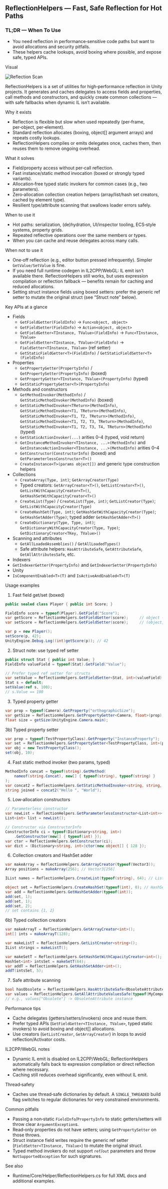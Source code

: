 ## ReflectionHelpers — Fast, Safe Reflection for Hot Paths

### TL;DR — When To Use

- You need reflection in performance‑sensitive code paths but want to avoid allocations and security pitfalls.
- These helpers cache lookups, avoid boxing where possible, and expose safe, typed APIs.

Visual

![Reflection Scan](Docs/Images/reflection_scan.svg)

ReflectionHelpers is a set of utilities for high‑performance reflection in Unity projects. It generates and caches delegates to access fields and properties, call methods and constructors, and quickly create common collections — with safe fallbacks when dynamic IL isn’t available.

Why it exists
- Reflection is flexible but slow when used repeatedly (per‑frame, per‑object, per‑element).
- Standard reflection allocates (boxing, object[] argument arrays) and repeats costly lookups.
- ReflectionHelpers compiles or emits delegates once, caches them, then reuses them to remove ongoing overhead.

What it solves
- Field/property access without per‑call reflection.
- Fast instance/static method invocation (boxed or strongly typed variants).
- Allocation‑free typed static invokers for common cases (e.g., two parameters).
- Zero‑allocation collection creation helpers (array/list/hash set creators, cached by element type).
- Resilient type/attribute scanning that swallows loader errors safely.

When to use it
- Hot paths: serialization, (de)hydration, UI/inspector tooling, ECS‑style systems, property grids.
- Repeated reflective operations over the same members or types.
- When you can cache and reuse delegates across many calls.

When not to use it
- One‑off reflection (e.g., editor button pressed infrequently). Simpler `GetValue/SetValue` is fine.
- If you need full runtime codegen in IL2CPP/WebGL: IL emit isn’t available there. ReflectionHelpers still works, but uses expression compilation or reflection fallback — benefits remain for caching and reduced allocations.
- Setting struct instance fields using boxed setters: prefer the generic ref setter to mutate the original struct (see “Struct note” below).

Key APIs at a glance
- Fields
  - `GetFieldGetter(FieldInfo)` → `Func<object, object>`
  - `GetFieldSetter(FieldInfo)` → `Action<object, object>`
  - `GetFieldGetter<TInstance, TValue>(FieldInfo)` → `Func<TInstance, TValue>`
  - `GetFieldSetter<TInstance, TValue>(FieldInfo)` → `FieldSetter<TInstance, TValue>` (ref setter)
  - `GetStaticFieldGetter<T>(FieldInfo)` / `GetStaticFieldSetter<T>(FieldInfo)`
- Properties
  - `GetPropertyGetter(PropertyInfo)` / `GetPropertySetter(PropertyInfo)` (boxed)
  - `GetPropertyGetter<TInstance, TValue>(PropertyInfo)` (typed)
  - `GetStaticPropertyGetter<T>(PropertyInfo)`
- Methods and constructors
  - `GetMethodInvoker(MethodInfo)` / `GetStaticMethodInvoker(MethodInfo)` (boxed)
  - `GetStaticMethodInvoker<TReturn>(MethodInfo)`, `GetStaticMethodInvoker<T1, TReturn>(MethodInfo)`, `GetStaticMethodInvoker<T1, T2, TReturn>(MethodInfo)`, `GetStaticMethodInvoker<T1, T2, T3, TReturn>(MethodInfo)`, `GetStaticMethodInvoker<T1, T2, T3, T4, TReturn>(MethodInfo)` (typed)
  - `GetStaticActionInvoker(...)` arities 0–4 (typed, void return)
  - `GetInstanceMethodInvoker<TInstance, ...>(MethodInfo)` and `GetInstanceActionInvoker<TInstance, ...>(MethodInfo)` arities 0–4
  - `GetConstructor(ConstructorInfo)` (boxed) and `GetParameterlessConstructor<T>()`
  - `CreateInstance<T>(params object[])` and generic type construction helpers
- Collections
  - `CreateArray(Type, int)`; `GetArrayCreator(Type)`
  - Typed creators: `GetArrayCreator<T>()`, `GetListCreator<T>()`, `GetListWithCapacityCreator<T>()`, `GetHashSetWithCapacityCreator<T>()`
  - `CreateList(Type)` / `CreateList(Type, int)`; `GetListCreator(Type)`; `GetListWithCapacityCreator(Type)`
  - `CreateHashSet(Type, int)`; `GetHashSetWithCapacityCreator(Type)`; `GetHashSetAdder(Type)`; typed adder `GetHashSetAdder<T>()`
  - `CreateDictionary(Type, Type, int)`; `GetDictionaryWithCapacityCreator(Type, Type)`; `GetDictionaryCreator<TKey, TValue>()`
- Scanning and attributes
  - `GetAllLoadedAssemblies()` / `GetAllLoadedTypes()`
  - Safe attribute helpers: `HasAttributeSafe`, `GetAttributeSafe`, `GetAllAttributesSafe`, etc.
 - Indexers
  - `GetIndexerGetter(PropertyInfo)` and `GetIndexerSetter(PropertyInfo)`
 - Unity
  - `IsComponentEnabled<T>(T)` and `IsActiveAndEnabled<T>(T)`

Usage examples
1) Fast field get/set (boxed)
```csharp
public sealed class Player { public int Score; }

FieldInfo score = typeof(Player).GetField("Score");
var getScore = ReflectionHelpers.GetFieldGetter(score);     // object -> object
var setScore = ReflectionHelpers.GetFieldSetter(score);     // (object, object) -> void

var p = new Player();
setScore(p, 42);
UnityEngine.Debug.Log((int)getScore(p)); // 42
```

2) Struct note: use typed ref setter
```csharp
public struct Stat { public int Value; }
FieldInfo valueField = typeof(Stat).GetField("Value");

// Prefer typed ref setter for structs
var setValue = ReflectionHelpers.GetFieldSetter<Stat, int>(valueField);
Stat s = default;
setValue(ref s, 100);
// s.Value == 100
```

3) Typed property getter
```csharp
var prop = typeof(Camera).GetProperty("orthographicSize");
var getSize = ReflectionHelpers.GetPropertyGetter<Camera, float>(prop);
float size = getSize(UnityEngine.Camera.main);
```

3b) Typed property setter
```csharp
var prop = typeof(TestPropertyClass).GetProperty("InstanceProperty");
var set = ReflectionHelpers.GetPropertySetter<TestPropertyClass, int>(prop);
var obj = new TestPropertyClass();
set(obj, 10);
```

4) Fast static method invoker (two params, typed)
```csharp
MethodInfo concat = typeof(string).GetMethod(
    nameof(string.Concat), new[] { typeof(string), typeof(string) }
);
var concat2 = ReflectionHelpers.GetStaticMethodInvoker<string, string, string>(concat);
string joined = concat2("Hello ", "World");
```

5) Low‑allocation constructors
```csharp
// Parameterless constructor
var newList = ReflectionHelpers.GetParameterlessConstructor<List<int>>();
List<int> list = newList();

// Constructor via ConstructorInfo
ConstructorInfo ci = typeof(Dictionary<string, int>)
    .GetConstructor(new[] { typeof(int) });
var ctor = ReflectionHelpers.GetConstructor(ci);
var dict = (Dictionary<string, int>)ctor(new object[] { 128 });
```

6) Collection creators and HashSet adder
```csharp
var makeArray = ReflectionHelpers.GetArrayCreator(typeof(Vector3));
Array positions = makeArray(256); // Vector3[256]

IList names = ReflectionHelpers.CreateList(typeof(string), 64); // List<string>

object set = ReflectionHelpers.CreateHashSet(typeof(int), 0); // HashSet<int>
var add = ReflectionHelpers.GetHashSetAdder(typeof(int));
add(set, 1);
add(set, 1);
add(set, 2);
// set contains {1, 2}
```

6b) Typed collection creators
```csharp
var makeArrayT = ReflectionHelpers.GetArrayCreator<int>();
int[] ints = makeArrayT(128);

var makeListT = ReflectionHelpers.GetListCreator<string>();
IList strings = makeListT();

var makeSetT = ReflectionHelpers.GetHashSetWithCapacityCreator<int>();
HashSet<int> intsSet = makeSetT(64);
var addT = ReflectionHelpers.GetHashSetAdder<int>();
addT(intsSet, 5);
```

7) Safe attribute scanning
```csharp
bool hasObsolete = ReflectionHelpers.HasAttributeSafe<ObsoleteAttribute>(typeof(MyComponent));
var values = ReflectionHelpers.GetAllAttributeValuesSafe(typeof(MyComponent));
// e.g., values["Obsolete"] -> ObsoleteAttribute instance
```

Performance tips
- Cache delegates (getters/setters/invokers) once and reuse them.
- Prefer typed APIs (`GetFieldGetter<TInstance, TValue>`, typed static invokers) to avoid boxing and object[] allocations.
- Use creators (`GetListCreator`, `GetArrayCreator`) in loops to avoid reflection/Activator costs.

IL2CPP/WebGL notes
- Dynamic IL emit is disabled on IL2CPP/WebGL; ReflectionHelpers automatically falls back to expression compilation or direct reflection where necessary.
- Caching still reduces overhead significantly, even without IL emit.

Thread‑safety
- Caches use thread‑safe dictionaries by default. A `SINGLE_THREADED` build flag switches to regular dictionaries for very constrained environments.

Common pitfalls
- Passing a non‑static `FieldInfo`/`PropertyInfo` to static getters/setters will throw clear `ArgumentException`s.
- Read‑only properties do not have setters; using `GetPropertySetter` on those throws.
- Struct instance field writes require the generic ref setter (`FieldSetter<TInstance, TValue>`) to mutate the original struct.
- Typed method invokers do not support `ref`/`out` parameters and throw `NotSupportedException` for such signatures.

See also
- Runtime/Core/Helper/ReflectionHelpers.cs for full XML docs and additional examples.
